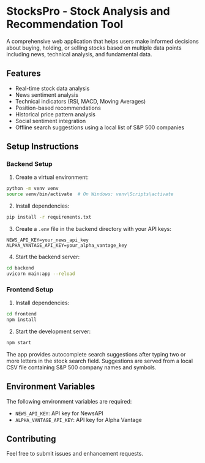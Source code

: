 # StocksPro - Stock Analysis and Recommendation Tool

A comprehensive web application that helps users make informed decisions about buying, holding, or selling stocks based on multiple data points including news, technical analysis, and fundamental data.

## Features

- Real-time stock data analysis
- News sentiment analysis
- Technical indicators (RSI, MACD, Moving Averages)
- Position-based recommendations
- Historical price pattern analysis
- Social sentiment integration
- Offline search suggestions using a local list of S&P 500 companies

## Setup Instructions

### Backend Setup

1. Create a virtual environment:
```bash
python -m venv venv
source venv/bin/activate  # On Windows: venv\Scripts\activate
```

2. Install dependencies:
```bash
pip install -r requirements.txt
```

3. Create a `.env` file in the backend directory with your API keys:
```
NEWS_API_KEY=your_news_api_key
ALPHA_VANTAGE_API_KEY=your_alpha_vantage_key
```

4. Start the backend server:
```bash
cd backend
uvicorn main:app --reload
```

### Frontend Setup

1. Install dependencies:
```bash
cd frontend
npm install
```

2. Start the development server:
```bash
npm start
```

The app provides autocomplete search suggestions after typing two or more
letters in the stock search field. Suggestions are served from a local CSV file
containing S&P 500 company names and symbols.

## Environment Variables

The following environment variables are required:

- `NEWS_API_KEY`: API key for NewsAPI
- `ALPHA_VANTAGE_API_KEY`: API key for Alpha Vantage

## Contributing

Feel free to submit issues and enhancement requests. 
